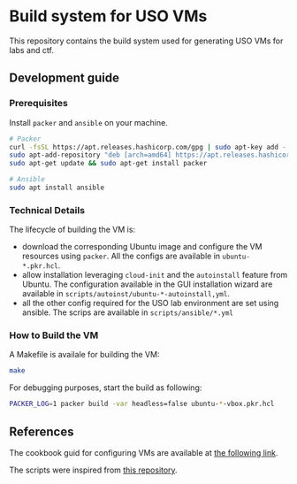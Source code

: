 # Build system for USO VMs

This repository contains the build system used for generating USO VMs for labs and ctf.

## Development guide

### Prerequisites

Install `packer` and `ansible` on your machine.

```bash
# Packer
curl -fsSL https://apt.releases.hashicorp.com/gpg | sudo apt-key add -
sudo apt-add-repository "deb [arch=amd64] https://apt.releases.hashicorp.com $(lsb_release -cs) main"
sudo apt-get update && sudo apt-get install packer

# Ansible
sudo apt install ansible
```

### Technical Details

The lifecycle of building the VM is:
- download the corresponding Ubuntu image and configure the VM resources using `packer`. All the configs are available in `ubuntu-*.pkr.hcl`.
- allow installation leveraging `cloud-init` and the `autoinstall` feature from Ubuntu. The configuration available in the GUI installation wizard are available in `scripts/autoinst/ubuntu-*-autoinstall,yml`.
- all the other config required for the USO lab environment are set using ansible. The scrips are available in `scripts/ansible/*.yml`

### How to Build the VM

A Makefile is availale for building the VM:
```bash
make
```

For debugging purposes, start the build as following:

```bash
PACKER_LOG=1 packer build -var headless=false ubuntu-*-vbox.pkr.hcl
```

## References
The cookbook guid for configuring VMs are available at [the following link](https://github.com/cs-pub-ro/lab-infrastructure/blob/master/install/uso-vm-actions.txt).

The scripts were inspired from [this repository](https://gitlab.cs.pub.ro/SCGC/packer).
